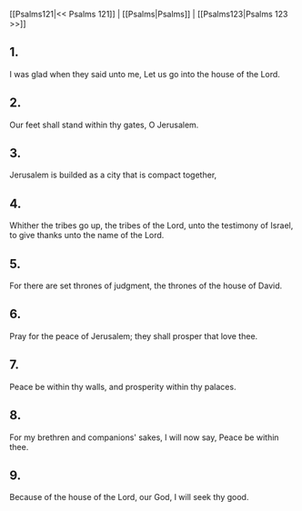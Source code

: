 [[Psalms121|<< Psalms 121]] | [[Psalms|Psalms]] | [[Psalms123|Psalms 123 >>]]
## 1.
I was glad when they said unto me, Let us go into the house of the Lord.
## 2.
Our feet shall stand within thy gates, O Jerusalem.
## 3.
Jerusalem is builded as a city that is compact together,
## 4.
Whither the tribes go up, the tribes of the Lord, unto the testimony of Israel, to give thanks unto the name of the Lord.
## 5.
For there are set thrones of judgment, the thrones of the house of David.
## 6.
Pray for the peace of Jerusalem; they shall prosper that love thee.
## 7.
Peace be within thy walls, and prosperity within thy palaces.
## 8.
For my brethren and companions\' sakes, I will now say, Peace be within thee.
## 9.
Because of the house of the Lord, our God, I will seek thy good.

